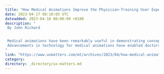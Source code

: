 ```yaml
---
title: "How Medical Animations Improve the Physician-Training User Experience"
date: 2023-04-17 08:10:03 UTC
dateadded: 2023-04-18 00:00:09 +0100
description: "
 By John Richard 


 Medical animations have been remarkably useful in demonstrating concepts to students in an appealing, comprehensive manner. However, the principles of UX engineering stand paramount in helping educators in any field to enhance the learning experience for students. The role of UX engineering in the curation of animations is a standard practice among medical animation companies that have a strong portfolio. 
 Advancements in technology for medical animations have enabled doctors to practice, using 3D simulations, before surgical operations. In addition to being really efficient for surgeons, the use of animations is valuable to students who require demonstrations that are both immersive and easier to digest. Read More 
"
link: "https://www.uxmatters.com/mt/archives/2023/04/how-medical-animations-improve-the-physician-training-user-experience.php"
category:
directory: _directory/ux-matters.md
---
```

